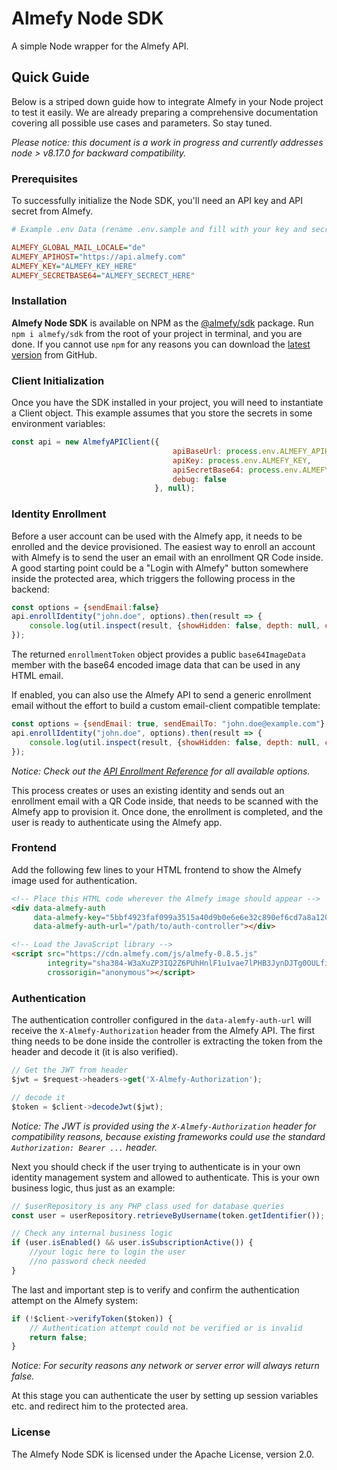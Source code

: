# Almefy Node SDK

A simple Node wrapper for the Almefy API.

## Quick Guide

Below is a striped down guide how to integrate Almefy in your Node project to test it easily. We are already
preparing a comprehensive documentation covering all possible use cases and parameters. So stay tuned.

_Please notice: this document is a work in progress and currently addresses node > v8.17.0 for backward compatibility._

### Prerequisites

To successfully initialize the Node SDK, you'll need an API key and API secret from Almefy.

```ini
# Example .env Data (rename .env.sample and fill with your key and secret.)

ALMEFY_GLOBAL_MAIL_LOCALE="de"
ALMEFY_APIHOST="https://api.almefy.com"
ALMEFY_KEY="ALMEFY_KEY_HERE"
ALMEFY_SECRETBASE64="ALMEFY_SECRECT_HERE"
```

### Installation

**Almefy Node SDK** is available on NPM as the [@almefy/sdk](https://www.npmjs.com/package/@almefy/sdk)
package. Run `npm i almefy/sdk` from the root of your project in terminal, and you are done. If you
cannot use `npm` for any reasons you can download the [latest version](https://github.com/almefy/almefy-node-skd/releases)
from GitHub.

### Client Initialization

Once you have the SDK installed in your project, you will need to instantiate a Client object. This example assumes
that you store the secrets in some environment variables:

```js
const api = new AlmefyAPIClient({
                                    apiBaseUrl: process.env.ALMEFY_APIHOST,
                                    apiKey: process.env.ALMEFY_KEY,
                                    apiSecretBase64: process.env.ALMEFY_SECRETBASE64,
                                    debug: false 
                                }, null);
```

### Identity Enrollment

Before a user account can be used with the Almefy app, it needs to be enrolled and the device provisioned. The easiest
way to enroll an account with Almefy is to send the user an email with an enrollment QR Code inside. A good starting point
could be a "Login with Almefy" button somewhere inside the protected area, which triggers the following process in the
backend:

```js
const options = {sendEmail:false}
api.enrollIdentity("john.doe", options).then(result => {
    console.log(util.inspect(result, {showHidden: false, depth: null, colors: true}))
});
```

The returned `enrollmentToken` object provides a public `base64ImageData` member with the base64 encoded image data
that can be used in any HTML email.

If enabled, you can also use the Almefy API to send a generic enrollment email without the effort to build a custom
email-client compatible template:

```js
const options = {sendEmail: true, sendEmailTo: "john.doe@example.com"}
api.enrollIdentity("john.doe", options).then(result => {
    console.log(util.inspect(result, {showHidden: false, depth: null, colors: true}))
});
```
_Notice: Check out the [API Enrollment Reference](https://docs.almefy.com/api/reference.html#enroll-identity) for all available options._

This process creates or uses an existing identity and sends out an enrollment email with a QR Code inside, that needs to
be scanned with the Almefy app to provision it. Once done, the enrollment is completed, and the user is ready to
authenticate using the Almefy app.

### Frontend

Add the following few lines to your HTML frontend to show the Almefy image used for authentication.

```html
<!-- Place this HTML code wherever the Almefy image should appear -->
<div data-almefy-auth
     data-almefy-key="5bbf4923faf099a3515a40d9b0e6e6e32c890ef6cd7a8a120657c2f49d2341fe"
     data-almefy-auth-url="/path/to/auth-controller"></div>

<!-- Load the JavaScript library -->
<script src="https://cdn.almefy.com/js/almefy-0.8.5.js"
        integrity="sha384-W3aXuZP3IQ2Z6PUhHnlF1u1vae7lPHB3JynDJTg0OULfiaLhHmHM3vwOrDhIe6LU"
        crossorigin="anonymous"></script>
```

### Authentication

The authentication controller configured in the `data-alemfy-auth-url` will receive the `X-Almefy-Authorization` header
from the Almefy API. The first thing needs to be done inside the controller is extracting the token from the header and
decode it (it is also verified).

```js
// Get the JWT from header
$jwt = $request->headers->get('X-Almefy-Authorization');

// decode it
$token = $client->decodeJwt($jwt);
```
_Notice: The JWT is provided using the `X-Almefy-Authorization` header for compatibility reasons,
because existing frameworks could use the standard `Authorization: Bearer ...` header._

Next you should check if the user trying to authenticate is in your own identity management system and allowed to
authenticate. This is your own business logic, thus just as an example:

```js
// $userRepository is any PHP class used for database queries 
const user = userRepository.retrieveByUsername(token.getIdentifier());

// Check any internal business logic
if (user.isEnabled() && user.isSubscriptionActive()) {
    //your logic here to login the user
    //no password check needed
}
```

The last and important step is to verify and confirm the authentication attempt on the Almefy system:

```js
if (!$client->verifyToken($token)) {
    // Authentication attempt could not be verified or is invalid
    return false;
}
```

_Notice: For security reasons any network or server error will always return false._

At this stage you can authenticate the user by setting up session variables etc. and redirect him to the protected area.

### License
The Almefy Node SDK is licensed under the Apache License, version 2.0.